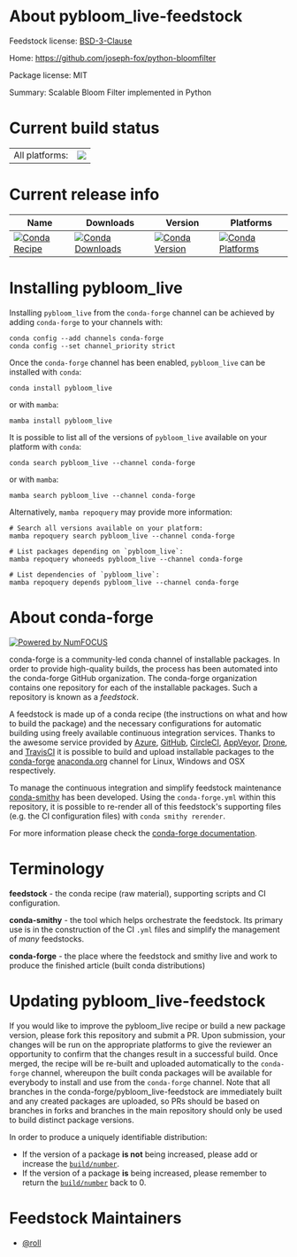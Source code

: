 About pybloom_live-feedstock
============================

Feedstock license: [BSD-3-Clause](https://github.com/conda-forge/pybloom_live-feedstock/blob/main/LICENSE.txt)

Home: https://github.com/joseph-fox/python-bloomfilter

Package license: MIT

Summary: Scalable Bloom Filter implemented in Python

Current build status
====================


<table><tr><td>All platforms:</td>
    <td>
      <a href="https://dev.azure.com/conda-forge/feedstock-builds/_build/latest?definitionId=7510&branchName=main">
        <img src="https://dev.azure.com/conda-forge/feedstock-builds/_apis/build/status/pybloom_live-feedstock?branchName=main">
      </a>
    </td>
  </tr>
</table>

Current release info
====================

| Name | Downloads | Version | Platforms |
| --- | --- | --- | --- |
| [![Conda Recipe](https://img.shields.io/badge/recipe-pybloom_live-green.svg)](https://anaconda.org/conda-forge/pybloom_live) | [![Conda Downloads](https://img.shields.io/conda/dn/conda-forge/pybloom_live.svg)](https://anaconda.org/conda-forge/pybloom_live) | [![Conda Version](https://img.shields.io/conda/vn/conda-forge/pybloom_live.svg)](https://anaconda.org/conda-forge/pybloom_live) | [![Conda Platforms](https://img.shields.io/conda/pn/conda-forge/pybloom_live.svg)](https://anaconda.org/conda-forge/pybloom_live) |

Installing pybloom_live
=======================

Installing `pybloom_live` from the `conda-forge` channel can be achieved by adding `conda-forge` to your channels with:

```
conda config --add channels conda-forge
conda config --set channel_priority strict
```

Once the `conda-forge` channel has been enabled, `pybloom_live` can be installed with `conda`:

```
conda install pybloom_live
```

or with `mamba`:

```
mamba install pybloom_live
```

It is possible to list all of the versions of `pybloom_live` available on your platform with `conda`:

```
conda search pybloom_live --channel conda-forge
```

or with `mamba`:

```
mamba search pybloom_live --channel conda-forge
```

Alternatively, `mamba repoquery` may provide more information:

```
# Search all versions available on your platform:
mamba repoquery search pybloom_live --channel conda-forge

# List packages depending on `pybloom_live`:
mamba repoquery whoneeds pybloom_live --channel conda-forge

# List dependencies of `pybloom_live`:
mamba repoquery depends pybloom_live --channel conda-forge
```


About conda-forge
=================

[![Powered by
NumFOCUS](https://img.shields.io/badge/powered%20by-NumFOCUS-orange.svg?style=flat&colorA=E1523D&colorB=007D8A)](https://numfocus.org)

conda-forge is a community-led conda channel of installable packages.
In order to provide high-quality builds, the process has been automated into the
conda-forge GitHub organization. The conda-forge organization contains one repository
for each of the installable packages. Such a repository is known as a *feedstock*.

A feedstock is made up of a conda recipe (the instructions on what and how to build
the package) and the necessary configurations for automatic building using freely
available continuous integration services. Thanks to the awesome service provided by
[Azure](https://azure.microsoft.com/en-us/services/devops/), [GitHub](https://github.com/),
[CircleCI](https://circleci.com/), [AppVeyor](https://www.appveyor.com/),
[Drone](https://cloud.drone.io/welcome), and [TravisCI](https://travis-ci.com/)
it is possible to build and upload installable packages to the
[conda-forge](https://anaconda.org/conda-forge) [anaconda.org](https://anaconda.org/)
channel for Linux, Windows and OSX respectively.

To manage the continuous integration and simplify feedstock maintenance
[conda-smithy](https://github.com/conda-forge/conda-smithy) has been developed.
Using the ``conda-forge.yml`` within this repository, it is possible to re-render all of
this feedstock's supporting files (e.g. the CI configuration files) with ``conda smithy rerender``.

For more information please check the [conda-forge documentation](https://conda-forge.org/docs/).

Terminology
===========

**feedstock** - the conda recipe (raw material), supporting scripts and CI configuration.

**conda-smithy** - the tool which helps orchestrate the feedstock.
                   Its primary use is in the construction of the CI ``.yml`` files
                   and simplify the management of *many* feedstocks.

**conda-forge** - the place where the feedstock and smithy live and work to
                  produce the finished article (built conda distributions)


Updating pybloom_live-feedstock
===============================

If you would like to improve the pybloom_live recipe or build a new
package version, please fork this repository and submit a PR. Upon submission,
your changes will be run on the appropriate platforms to give the reviewer an
opportunity to confirm that the changes result in a successful build. Once
merged, the recipe will be re-built and uploaded automatically to the
`conda-forge` channel, whereupon the built conda packages will be available for
everybody to install and use from the `conda-forge` channel.
Note that all branches in the conda-forge/pybloom_live-feedstock are
immediately built and any created packages are uploaded, so PRs should be based
on branches in forks and branches in the main repository should only be used to
build distinct package versions.

In order to produce a uniquely identifiable distribution:
 * If the version of a package **is not** being increased, please add or increase
   the [``build/number``](https://docs.conda.io/projects/conda-build/en/latest/resources/define-metadata.html#build-number-and-string).
 * If the version of a package **is** being increased, please remember to return
   the [``build/number``](https://docs.conda.io/projects/conda-build/en/latest/resources/define-metadata.html#build-number-and-string)
   back to 0.

Feedstock Maintainers
=====================

* [@roll](https://github.com/roll/)

